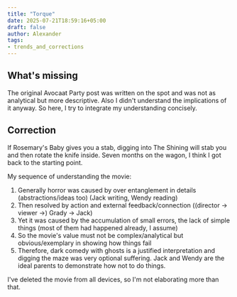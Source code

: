 ```yaml
---
title: "Torque"
date: 2025-07-21T18:59:16+05:00
draft: false
author: Alexander
tags:
- trends_and_corrections
---
```


## What's missing

The original Avocaat Party post was written on the spot and was not as analytical but more descriptive.
Also I didn't understand the implications of it anyway.
So here, I try to integrate my understanding concisely.

## Correction

If Rosemary's Baby gives you a stab, digging into The Shining will stab you and then rotate the knife inside.
Seven months on the wagon, I think I got back to the starting point.

My sequence of understanding the movie:

1. Generally horror was caused by over entanglement in details (abstractions/ideas too) (Jack writing, Wendy reading)
1. Then resolved by action and external feedback/connection ((director -> viewer ->) Grady -> Jack)
1. Yet it was caused by the accumulation of small errors, the lack of simple things (most of them had happened already, I assume)
1. So the movie's value must not be complex/analytical but obvious/exemplary in showing how things fail
1. Therefore, dark comedy with ghosts is a justified interpretation and digging the maze was very optional suffering.
   Jack and Wendy are the ideal parents to demonstrate how not to do things.

I've deleted the movie from all devices, so I'm not elaborating more than that.
